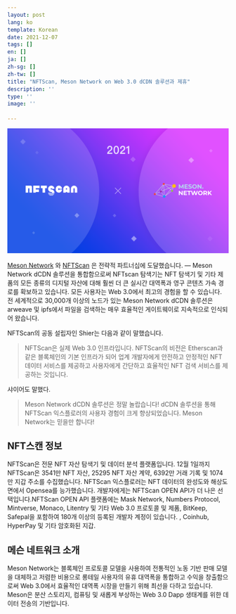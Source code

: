 ```yaml
---
layout: post
lang: ko
template: Korean
date: 2021-12-07
tags: []
en: []
ja: []
zh-sg: []
zh-tw: []
title: "NFTScan, Meson Network on Web 3.0 dCDN 솔루션과 제휴"
description: ''
type: ''
image: ''

---
```


![](https://raw.githubusercontent.com/bitruss/img/main/2021/202205271255097.png)

[Meson Network](https://meson.network/) 와 [NFTScan](https://www.nftscan.com/) 은 전략적 파트너십에 도달했습니다. — Meson Network dCDN 솔루션을 통합함으로써 NFTscan 탐색기는 NFT 탐색기 및 기타 제품의 모든 종류의 디지털 자산에 대해 훨씬 더 큰 실시간 대역폭과 영구 콘텐츠 가속 경로를 확보하고 있습니다. 모든 사용자는 Web 3.0에서 최고의 경험을 할 수 있습니다. 전 세계적으로 30,000개 이상의 노드가 있는 Meson Network dCDN 솔루션은 arweave 및 ipfs에서 파일을 검색하는 매우 효율적인 게이트웨이로 지속적으로 인식되어 왔습니다.

NFTScan의 공동 설립자인 Shier는 다음과 같이 말했습니다.

>NFTScan은 실제 Web 3.0 인프라입니다. NFTScan의 비전은 Etherscan과 같은 블록체인의 기본 인프라가 되어 업계 개발자에게 안전하고 안정적인 NFT 데이터 서비스를 제공하고 사용자에게 간단하고 효율적인 NFT 검색 서비스를 제공하는 것입니다.

샤이어도 말했다.

>Meson Network dCDN 솔루션은 정말 놀랍습니다! dCDN 솔루션을 통해 NFTScan 익스플로러의 사용자 경험이 크게 향상되었습니다. Meson Network는 믿을만 합니다!

## NFT스캔 정보

NFTScan은 전문 NFT 자산 탐색기 및 데이터 분석 플랫폼입니다. 12월 1일까지 NFTScan은 3541만 NFT 자산, 25295 NFT 자산 계약, 6392만 거래 기록 및 1074만 지갑 주소를 수집했습니다. NFTScan 익스플로러는 NFT 데이터의 완성도와 해상도 면에서 Opensea를 능가했습니다. 개발자에게는 NFTScan OPEN API가 더 나은 선택입니다.NFTScan OPEN API 플랫폼에는 Mask Network, Numbers Protocol, Mintverse, Monaco, Litentry 및 기타 Web 3.0 프로토콜 및 제품, BitKeep, Safepal을 포함하여 180개 이상의 등록된 개발자 계정이 있습니다. , Coinhub, HyperPay 및 기타 암호화된 지갑.

## 메슨 네트워크 소개

Meson Network는 블록체인 프로토콜 모델을 사용하여 전통적인 노동 기반 판매 모델을 대체하고 저렴한 비용으로 롱테일 사용자의 유휴 대역폭을 통합하고 수익을 창출함으로써 Web 3.0에서 효율적인 대역폭 시장을 만들기 위해 최선을 다하고 있습니다. Meson은 분산 스토리지, 컴퓨팅 및 새롭게 부상하는 Web 3.0 Dapp 생태계를 위한 데이터 전송의 기반입니다.
